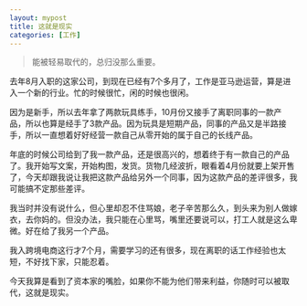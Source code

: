 ```yaml
---
layout: mypost
title: 这就是现实
categories: [工作]
---
```


> 能被轻易取代的，总归没那么重要。



去年8月入职的这家公司，到现在已经有7个多月了，工作是亚马逊运营，算是进入一个新的行业。忙的时候很忙，闲的时候也很闲。



因为是新手，所以去年拿了两款玩具练手，10月份又接手了离职同事的一款产品，所以也算是经手了3款产品。因为玩具是短期产品，同事的产品又是半路接手，所以一直想着好好经营一款自己从零开始的属于自己的长线产品。



年底的时候公司给到了我一款产品，还是很高兴的，想着终于有一款自己的产品了。我开始写文案，开始构图，发货。货物几经波折，眼看着4月份就要上架开售了，今天却跟我说让我把这款产品给另外一个同事，因为这款产品的差评很多，我可能搞不定那些差评。



我当时并没有说什么，但心里却忍不住骂娘，老子辛苦那么久，到头来为别人做嫁衣，去你妈的。但没办法，我只能在心里骂，嘴里还要说可以，打工人就是这么卑微。好在给了我另一个产品。



我入跨境电商这行才7个月，需要学习的还有很多，现在离职的话工作经验也太短，不好找下家，只能忍着。



今天我算是看到了资本家的嘴脸，如果你不能为他们带来利益，你随时可以被取代，这就是现实。




